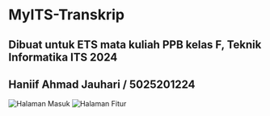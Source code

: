 ﻿# MyITS-Transkrip
## Dibuat untuk ETS mata kuliah PPB kelas F, Teknik Informatika ITS 2024
## Haniif Ahmad Jauhari / 5025201224
![Halaman Masuk](https://github.com/HaniifAJ/MyITS-Transkrip/assets/100585249/588d0edd-afb0-449d-a46c-eadf211a8019)
![Halaman Fitur](https://github.com/HaniifAJ/MyITS-Transkrip/assets/100585249/ccb0468c-49f2-4bff-885a-0b805fa625d8)

